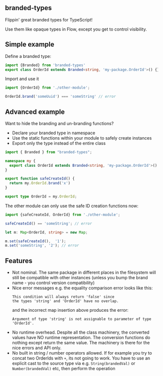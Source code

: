 ## branded-types

Flippin' great branded types for TypeScript!

Use them like opaque types in Flow, except you get to control visibility.

## Simple example

Define a branded type:

```typescript
import {Branded} from 'branded-types'
export class OrderId extends Branded<string, 'my-package.OrderId'>() {}
```

Import and use it

```typescript
import {OrderId} from './other-module';

OrderId.brand('someUuid') === 'someString' // error
```


## Advanced example

Want to hide the branding and un-branding functions?

* Declare your branded type in namespace
* Use the static functions within your module to safely create instances
* Export only the type instead of the entire class

```typescript
import { Branded } from "branded-types";

namespace my {
  export class OrderId extends Branded<string, 'my-package.OrderId'>() {}
}

export function safeCreateId() {
  return my.OrderId.brand('x')
}

export type OrderId = my.OrderId;
```

The other module can only use the safe ID creation functions now:

```typescript
import {safeCreateId, OrderId} from './other-module';

safeCreateId() == 'someString'; // error

let m: Map<OrderId, string> = new Map;

m.set(safeCreateId(),  '1');
m.set('someString', '2'); // error
```


## Features

* Not nominal. The same package in different places in the filesystem will still be compatible with
  other instances (unless you bump the brand name - you control version compatibility)
* Nice error messages e.g. the equality comparison error looks like this:
  ```
  This condition will always return 'false' since
  the types 'string' and 'OrderId' have no overlap.
  ```
  and the incorrect map insertion above produces the error:
  ```
  Argument of type 'string' is not assignable to parameter of type 'OrderId'.
  ```
* No runtime overhead. Despite all the class machinery, the converted values have NO runtime
  representation. The conversion functions do nothing except return the same value. The machinery
  is there for the nice errors and API only.
* No built in string / number operators allowed. If for example you try to concat two OrderIds
  with `+`, its not going to work. You have to use an explicit cast to the source type via e.g.
  `String(brandedVal)` or `Number(brandedVal)` etc, then perform the operation
